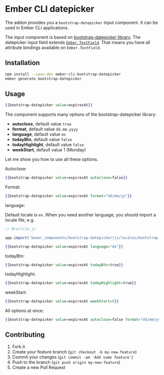 # Ember CLI datepicker

The addon provides you a `bootstrap-datepicker` input component. It can be used in Ember CLI applications.

The input component is based on [bootstrap-datepicker library](https://github.com/eternicode/bootstrap-datepicker). The datepicker input field extends [`Ember.TextField`](http://emberjs.com/api/classes/Ember.TextField.html). That means you have all attribute bindings available on `Ember.TextField`.

## Installation

```bash
npm install --save-dev ember-cli-bootstrap-datepicker
ember generate bootstrap-datepicker
```

## Usage

```handlebars
{{bootstrap-datepicker value=expiresAt}}
```

The component supports many options of the bootstrap-datepicker library:

* **autoclose**, default value `true`
* **format**, default value `dd.mm.yyyy`
* **language**, default value `en`
* **todayBtn**, default value `false`
* **todayHighlight**, default value `false`
* **weekStart**, default value 1 (Monday)

Let me show you how to use all these options.

Autoclose:

```handlebars
{{bootstrap-datepicker value=expiresAt autoclose=false}}
```

Format:

```handlebars
{{bootstrap-datepicker value=expiresAt format="dd/mm/yy"}}
```

language:

Default locale is `en`. When you need another language, you should import a locale file, e.g.

```javascript
// Brocfile.js

app.import('bower_components/bootstrap-datepicker/js/locales/bootstrap-datepicker.de.js');
```

```handlebars
{{bootstrap-datepicker value=expiresAt language="de"}}
```

todayBtn:

```handlebars
{{bootstrap-datepicker value=expiresAt todayBtn=true}}
```

todayHighlight:

```handlebars
{{bootstrap-datepicker value=expiresAt todayHighlight=true}}
```

weekStart:

```handlebars
{{bootstrap-datepicker value=expiresAt weekStart=0}}
```

All options at once:

```handlebars
{{bootstrap-datepicker value=expiresAt autoclose=false format="dd/mm/yy" language="de" todayBtn=true todayHighlight=true weekStart=0}}
```

## Contributing

1. Fork it
2. Create your feature branch (`git checkout -b my-new-feature`)
3. Commit your changes (`git commit -am 'Add some feature'`)
4. Push to the branch (`git push origin my-new-feature`)
5. Create a new Pull Request
